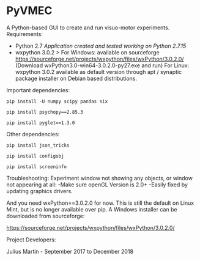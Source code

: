 # PyVMEC
A Python-based GUI to create and run visuo-motor experiments.
Requirements:
- Python 2.7 *Application created and tested working on Python 2.7.15*
- wxpython 3.0.2 > For Windows: available on sourceforge https://sourceforge.net/projects/wxpython/files/wxPython/3.0.2.0/
(Download wxPython3.0-win64-3.0.2.0-py27.exe and run)
  For Linux: wxpython 3.0.2 available as default version through apt / synaptic package installer on Debian based distributions.

Important dependencies:

`pip install -U numpy scipy pandas six`

`pip install psychopy==2.85.3`

`pip install pyglet==1.3.0`

Other dependencies:

`pip install json_tricks`

`pip install configobj`

`pip install screeninfo`

Troubleshooting:
Experiment window not showing any objects, or window not appearing at all:
-Make sure openGL Version is 2.0+
-Easily fixed by updating graphics drivers.

And you need wxPython==3.0.2.0 for now. This is still the default on Linux Mint, but is no longer available over pip. A Windows installer can be downloaded from sourceforge:

https://sourceforge.net/projects/wxpython/files/wxPython/3.0.2.0/

Project Developers:

Julius Martin - September 2017 to December 2018

